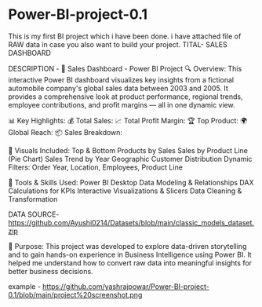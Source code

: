 # Power-BI-project-0.1
This is my first BI project which i have been done.
i have attached file of RAW data in case you also want to build your project.
TITAL- SALES DASHBOARD

DESCRIPTION -
🚗 Sales Dashboard - Power BI Project
🔍 Overview:
This interactive Power BI dashboard visualizes key insights from a fictional automobile company's global sales data between 2003 and 2005. It provides a comprehensive look at product performance, regional trends, employee contributions, and profit margins — all in one dynamic view.

📊 Key Highlights:
💰 Total Sales: 
📈 Total Profit Margin:
🏆 Top Product: 
🌍 Global Reach: 
📦 Sales Breakdown: 

📌 Visuals Included:
Top & Bottom Products by Sales
Sales by Product Line (Pie Chart)
Sales Trend by Year
Geographic Customer Distribution
Dynamic Filters: Order Year, Location, Employees, Product Line

🔧 Tools & Skills Used:
Power BI Desktop
Data Modeling & Relationships
DAX Calculations for KPIs
Interactive Visualizations & Slicers
Data Cleaning & Transformation

DATA SOURCE-
https://github.com/Ayushi0214/Datasets/blob/main/classic_models_dataset.zip

🎯 Purpose:
This project was developed to explore data-driven storytelling and to gain hands-on experience in Business Intelligence using Power BI. It helped me understand how to convert raw data into meaningful insights for better business decisions.

example - https://github.com/yashrajpowar/Power-BI-project-0.1/blob/main/project%20screenshot.png
